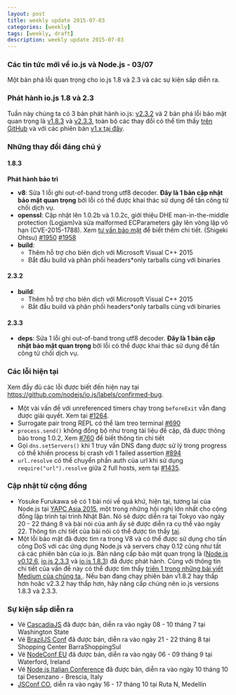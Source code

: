 ```yaml
---
layout: post
title: weekly update 2015-07-03
categories: [weekly]
tags: [weekly, draft]
description: weekly update 2015-07-03
---
```


### Các tin tức mới về io.js và Node.js - 03/07

Một bản phá lỗi quan trọng cho io.js 1.8 và 2.3 và các sự kiện sắp diễn ra.

### Phát hành io.js 1.8 và 2.3

Tuần này chúng ta có 3 bản phát hành io.js: [v2.3.2](https://iojs.org/dist/v2.3.2/) và 2 bản phá lỗi bảo mật quan trọng là  [v1.8.3](https://iojs.org/dist/v1.8.3/) và [v2.3.3](https://iojs.org/dist/v2.3.3/), toàn bộ các thay đổi có thể tìm thấy [trên GitHub](https://github.com/nodejs/io.js/blob/master/CHANGELOG.md) và với các phiên bản [v1.x  tại đây](https://github.com/nodejs/io.js/blob/v1.x/CHANGELOG.md).

### Những thay đổi đáng chú ý

#### 1.8.3

**Phát hành bảo trì**

* **v8**: Sửa 1 lỗi ghi out-of-band trong utf8 decoder. **Đây là 1 bản cập nhật bảo mật quan trọng** bởi lỗi có thể được khai thác sử dụng để tấn công từ chối dịch vụ.
* **openssl**: Cập nhật lên 1.0.2b và 1.0.2c, giới thiệu DHE man-in-the-middle protection (Logjam)và sửa malformed ECParameters gây lên vòng lặp vô hạn (CVE-2015-1788). Xem [tư vấn bảo mật](https://www.openssl.org/news/secadv_20150611.txt) để biết thêm chi tiết. (Shigeki Ohtsu) [#1950](https://github.com/nodejs/io.js/pull/1950) [#1958](https://github.com/nodejs/io.js/pull/1958)
* **build**:
  * Thêm hỗ trợ cho biên dịch với Microsoft Visual C++ 2015
  * Bắt đầu build và phân phối headers*only tarballs cùng với binaries

#### 2.3.2

* **build**:
  * Thêm hỗ trợ cho biên dịch với Microsoft Visual C++ 2015
  * Bắt đầu build và phân phối headers*only tarballs cùng với binaries

#### 2.3.3

* **deps**: Sửa 1 lỗi ghi out-of-band trong utf8 decoder. **Đây là 1 bản cập nhật bảo mật quan trọng** bởi lỗi có thể được khai thác sử dụng để tấn công từ chối dịch vụ.

### Các lỗi hiện tại

Xem đầy đủ các lỗi được biết đến hiện nay tại
https://github.com/nodejs/io.js/labels/confirmed-bug.

* Một vài vấn đề với unreferenced timers chạy trong  `beforeExit` vẫn đang được giải quyết. Xem tại [#1264](https://github.com/nodejs/io.js/issues/1264).
* Surrogate pair trong REPL có thể làm treo terminal [#690](https://github.com/iojs/io.js/issues/690)
* `process.send()` không đồng bộ như trong tài liệu đề cập, đã được thông báo trong 1.0.2, Xem [#760](https://github.com/iojs/io.js/issues/760) để biết thông tin chi tiết
* Gọi `dns.setServers()`  khi 1 truy vấn DNS đang được sử lý trong progress có thể khiến process bị crash với 1 failed assertion [#894](https://github.com/iojs/io.js/issues/894)
* `url.resolve` có thể chuyển phần auth của url khi sử dụng `require("url").resolve` giữa 2 full hosts, xem tại [#1435](https://github.com/iojs/io.js/issues/1435).

### Cập nhật từ cộng đồng

* Yosuke Furukawa sẽ có 1 bài nói về quá khứ, hiện tại, tương lai của Node.js tại [YAPC Asia 2015](http://yapcasia.org/2015/), một trong những hội nghị lớn nhất cho cộng đồng lập trình tại trình Nhật Bản. Nó sẽ được diễn ra tại Tokyo vào ngày 20 - 22 tháng 8 và bài nói của anh ấy sẽ được diễn ra cụ thể vào ngày 22. Thông tin chi tiết của bài nói có thể được tìn thấy [tại](http://yapcasia.org/2015/talk/show/82e93a96-f60e-11e4-907e-8ab37d574c3a).
* Một lỗi bảo mật đã được tìm ra trong V8 và có thể được sử dụng cho tấn công DoS với các ứng dụng Node.js và servers chạy 0.12 cũng như tất cả các phiên bản của io.js. Bản nâng cấp bảo mật quan trọng là ([Node.js v0.12.6](http://nodejs.org/dist/v0.12.6/), [io.js 2.3.3](https://iojs.org/dist/v2.3.3/) và [io.js 1.8.3](https://iojs.org/dist/v1.8.3/)) đã được phát hành. Cùng với thông tin chi tiết của vấn đề này có thể được tìm thấy  [ triên 1 trong những bài viết Medium của chúng ta ](https://medium.com/@iojs/important-security-upgrades-for-node-js-and-io-js-8ac14ece5852). Nếu bạn đang chạy phiên bản v1.8.2 hay thấp hơn hoăc v2.3.2 hay thấp hơn, hãy nâng cấp chúng nên io.js versions 1.8.3 và 2.3.3.

### Sự kiện sắp diễn ra

* Vé [CascadiaJS](http://2015.cascadiajs.com/) đã được bán, diễn ra vào ngày 08 - 10 tháng 7 tại Washington State
* Vé [BrazilJS Conf](http://braziljs.com.br/) đã được bán, diễn ra vào ngày 21 - 22 tháng 8 tại Shopping Center BarraShoppingSul
* Vé [NodeConf EU](http://nodeconf.eu/) đã được bán, diễn ra vào ngày 06 - 09 tháng 9 tại Waterford, Ireland
* Vé [Node.js Italian Conference](http://nodejsconf.it/) đã được bán, diễn ra vào ngày 10 tháng 10 tại Desenzano - Brescia, Italy
* [JSConf CO](http://www.jsconf.co/), diễn ra vào ngày 16 - 17 tháng 10 tại Ruta N, Medellin
